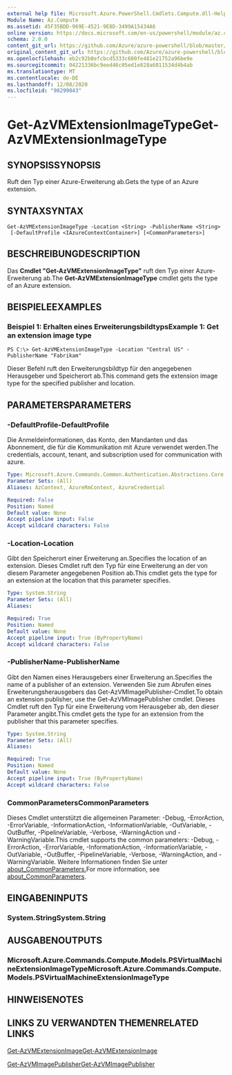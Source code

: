 ```yaml
---
external help file: Microsoft.Azure.PowerShell.Cmdlets.Compute.dll-Help.xml
Module Name: Az.Compute
ms.assetid: 45F35BDD-969E-4521-9E8D-3499A15434A6
online version: https://docs.microsoft.com/en-us/powershell/module/az.compute/get-azvmextensionimagetype
schema: 2.0.0
content_git_url: https://github.com/Azure/azure-powershell/blob/master/src/Compute/Compute/help/Get-AzVMExtensionImageType.md
original_content_git_url: https://github.com/Azure/azure-powershell/blob/master/src/Compute/Compute/help/Get-AzVMExtensionImageType.md
ms.openlocfilehash: eb2c92b0efcbcd5333c600fe481e21752a96be9e
ms.sourcegitcommit: 04221336bc9eed46c05ed1e828a6811534d4b4ab
ms.translationtype: MT
ms.contentlocale: de-DE
ms.lasthandoff: 12/08/2020
ms.locfileid: "98299843"
---
```

# <span data-ttu-id="cec7d-101">Get-AzVMExtensionImageType</span><span class="sxs-lookup"><span data-stu-id="cec7d-101">Get-AzVMExtensionImageType</span></span>

## <span data-ttu-id="cec7d-102">SYNOPSIS</span><span class="sxs-lookup"><span data-stu-id="cec7d-102">SYNOPSIS</span></span>
<span data-ttu-id="cec7d-103">Ruft den Typ einer Azure-Erweiterung ab.</span><span class="sxs-lookup"><span data-stu-id="cec7d-103">Gets the type of an Azure extension.</span></span>

## <span data-ttu-id="cec7d-104">SYNTAX</span><span class="sxs-lookup"><span data-stu-id="cec7d-104">SYNTAX</span></span>

```
Get-AzVMExtensionImageType -Location <String> -PublisherName <String>
 [-DefaultProfile <IAzureContextContainer>] [<CommonParameters>]
```

## <span data-ttu-id="cec7d-105">BESCHREIBUNG</span><span class="sxs-lookup"><span data-stu-id="cec7d-105">DESCRIPTION</span></span>
<span data-ttu-id="cec7d-106">Das **Cmdlet "Get-AzVMExtensionImageType"** ruft den Typ einer Azure-Erweiterung ab.</span><span class="sxs-lookup"><span data-stu-id="cec7d-106">The **Get-AzVMExtensionImageType** cmdlet gets the type of an Azure extension.</span></span>

## <span data-ttu-id="cec7d-107">BEISPIELE</span><span class="sxs-lookup"><span data-stu-id="cec7d-107">EXAMPLES</span></span>

### <span data-ttu-id="cec7d-108">Beispiel 1: Erhalten eines Erweiterungsbildtyps</span><span class="sxs-lookup"><span data-stu-id="cec7d-108">Example 1: Get an extension image type</span></span>
```
PS C:\> Get-AzVMExtensionImageType -Location "Central US" -PublisherName "Fabrikam"
```

<span data-ttu-id="cec7d-109">Dieser Befehl ruft den Erweiterungsbildtyp für den angegebenen Herausgeber und Speicherort ab.</span><span class="sxs-lookup"><span data-stu-id="cec7d-109">This command gets the extension image type for the specified publisher and location.</span></span>

## <span data-ttu-id="cec7d-110">PARAMETERS</span><span class="sxs-lookup"><span data-stu-id="cec7d-110">PARAMETERS</span></span>

### <span data-ttu-id="cec7d-111">-DefaultProfile</span><span class="sxs-lookup"><span data-stu-id="cec7d-111">-DefaultProfile</span></span>
<span data-ttu-id="cec7d-112">Die Anmeldeinformationen, das Konto, den Mandanten und das Abonnement, die für die Kommunikation mit Azure verwendet werden.</span><span class="sxs-lookup"><span data-stu-id="cec7d-112">The credentials, account, tenant, and subscription used for communication with azure.</span></span>

```yaml
Type: Microsoft.Azure.Commands.Common.Authentication.Abstractions.Core.IAzureContextContainer
Parameter Sets: (All)
Aliases: AzContext, AzureRmContext, AzureCredential

Required: False
Position: Named
Default value: None
Accept pipeline input: False
Accept wildcard characters: False
```

### <span data-ttu-id="cec7d-113">-Location</span><span class="sxs-lookup"><span data-stu-id="cec7d-113">-Location</span></span>
<span data-ttu-id="cec7d-114">Gibt den Speicherort einer Erweiterung an.</span><span class="sxs-lookup"><span data-stu-id="cec7d-114">Specifies the location of an extension.</span></span>
<span data-ttu-id="cec7d-115">Dieses Cmdlet ruft den Typ für eine Erweiterung an der von diesem Parameter angegebenen Position ab.</span><span class="sxs-lookup"><span data-stu-id="cec7d-115">This cmdlet gets the type for an extension at the location that this parameter specifies.</span></span>

```yaml
Type: System.String
Parameter Sets: (All)
Aliases:

Required: True
Position: Named
Default value: None
Accept pipeline input: True (ByPropertyName)
Accept wildcard characters: False
```

### <span data-ttu-id="cec7d-116">-PublisherName</span><span class="sxs-lookup"><span data-stu-id="cec7d-116">-PublisherName</span></span>
<span data-ttu-id="cec7d-117">Gibt den Namen eines Herausgebers einer Erweiterung an.</span><span class="sxs-lookup"><span data-stu-id="cec7d-117">Specifies the name of a publisher of an extension.</span></span>
<span data-ttu-id="cec7d-118">Verwenden Sie zum Abrufen eines Erweiterungsherausgebers das Get-AzVMImagePublisher-Cmdlet.</span><span class="sxs-lookup"><span data-stu-id="cec7d-118">To obtain an extension publisher, use the Get-AzVMImagePublisher cmdlet.</span></span>
<span data-ttu-id="cec7d-119">Dieses Cmdlet ruft den Typ für eine Erweiterung vom Herausgeber ab, den dieser Parameter angibt.</span><span class="sxs-lookup"><span data-stu-id="cec7d-119">This cmdlet gets the type for an extension from the publisher that this parameter specifies.</span></span>

```yaml
Type: System.String
Parameter Sets: (All)
Aliases:

Required: True
Position: Named
Default value: None
Accept pipeline input: True (ByPropertyName)
Accept wildcard characters: False
```

### <span data-ttu-id="cec7d-120">CommonParameters</span><span class="sxs-lookup"><span data-stu-id="cec7d-120">CommonParameters</span></span>
<span data-ttu-id="cec7d-121">Dieses Cmdlet unterstützt die allgemeinen Parameter: -Debug, -ErrorAction, -ErrorVariable, -InformationAction, -InformationVariable, -OutVariable, -OutBuffer, -PipelineVariable, -Verbose, -WarningAction und -WarningVariable.</span><span class="sxs-lookup"><span data-stu-id="cec7d-121">This cmdlet supports the common parameters: -Debug, -ErrorAction, -ErrorVariable, -InformationAction, -InformationVariable, -OutVariable, -OutBuffer, -PipelineVariable, -Verbose, -WarningAction, and -WarningVariable.</span></span> <span data-ttu-id="cec7d-122">Weitere Informationen finden Sie unter [about_CommonParameters.](http://go.microsoft.com/fwlink/?LinkID=113216)</span><span class="sxs-lookup"><span data-stu-id="cec7d-122">For more information, see [about_CommonParameters](http://go.microsoft.com/fwlink/?LinkID=113216).</span></span>

## <span data-ttu-id="cec7d-123">EINGABEN</span><span class="sxs-lookup"><span data-stu-id="cec7d-123">INPUTS</span></span>

### <span data-ttu-id="cec7d-124">System.String</span><span class="sxs-lookup"><span data-stu-id="cec7d-124">System.String</span></span>

## <span data-ttu-id="cec7d-125">AUSGABEN</span><span class="sxs-lookup"><span data-stu-id="cec7d-125">OUTPUTS</span></span>

### <span data-ttu-id="cec7d-126">Microsoft.Azure.Commands.Compute.Models.PSVirtualMachineExtensionImageType</span><span class="sxs-lookup"><span data-stu-id="cec7d-126">Microsoft.Azure.Commands.Compute.Models.PSVirtualMachineExtensionImageType</span></span>

## <span data-ttu-id="cec7d-127">HINWEISE</span><span class="sxs-lookup"><span data-stu-id="cec7d-127">NOTES</span></span>

## <span data-ttu-id="cec7d-128">LINKS ZU VERWANDTEN THEMEN</span><span class="sxs-lookup"><span data-stu-id="cec7d-128">RELATED LINKS</span></span>

[<span data-ttu-id="cec7d-129">Get-AzVMExtensionImage</span><span class="sxs-lookup"><span data-stu-id="cec7d-129">Get-AzVMExtensionImage</span></span>](./Get-AzVMExtensionImage.md)

[<span data-ttu-id="cec7d-130">Get-AzVMImagePublisher</span><span class="sxs-lookup"><span data-stu-id="cec7d-130">Get-AzVMImagePublisher</span></span>](./Get-AzVMImagePublisher.md)


